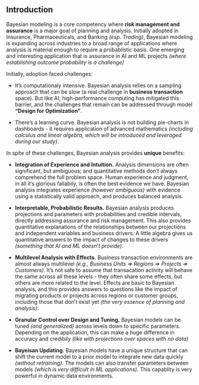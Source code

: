 Introduction
------------

Bayesian modeling is a core competency where **risk management and
assurance** is a major goal of planning and analysis. Initially adopted
in Insurance, Pharmaceuticals, and Banking *(esp. Trading)*, Bayesian
modeling is expanding across industries to a broad range of applications
where analysis is material enough to require a probablistic basis. One
emerging and interesting application that is assurance in AI and ML
projects *(where establishing outcome probability is a challenge)*

Initially, adoption faced challenges:

-   It’s computationaly intensive. Bayesian analysis relies on a
    sampling approach that can be slow (a real challenge in **business
    transaction** space). But like AI, high-performance computing has
    mitigated this barrier, and the challenges that remain can be
    addressed through model **“Design for Optimization”**.

-   There’s a learning curve. Bayesian analysis is not building
    pie-charts in dashboards - it requires application of advanced
    mathematics *(including calculus and linear algebra, which will be
    introduced and leveraged during our study)*.

In spite of these challenges, Bayesian analysis provides **unique**
benefits:

-   **Integration of Experience and Intuition.** Analysis dimensions are
    often significant, but ambiguous; and quantitative methods don’t
    always comprehend the full problem space. Human experience and
    judgment, in all it’s glorious fallabily, is often the best evidence
    we have. Bayesian analysis integrates experience *(however
    ambiguous)* with evidence using a statistically valid approach, and
    produces balanced analysis.

-   **Interpretable, Probabilistic Results.** Bayesian analysis produces
    projections and parameters with probabilities and credible
    intervals, directly addressing assurance and risk management. This
    also provides quantitative explanations of the relationships between
    our projections and independent variables and business drivers. A
    little algebra gives us quantitative answers to the impact of
    changes to these drivers *(something that AI and ML doesn’t
    provide)*.

-   **Multilevel Analysis with Effects.** Business transaction
    environments are almost always multilevel *(e.g., Business Units
    =&gt; Regions =&gt; Projects =&gt; Customers)*. It’s not safe to
    assume that transacation activity will behave the same across all
    these levels - they often share some effects, but others are more
    related to the level. Effects are basic to Bayesian analysis, and
    this provides answers to questions like the impact of migrating
    products or projects across regions or customer groups, including
    those that don’t exist yet *(the very essence of planning and
    analysis)*.

-   **Granular Control over Design and Tuning.** Bayesian models can be
    tuned *(and generalized)* across levels down to specific parameters.
    Depending on the application, this can make a huge difference in
    accuracy and credibily *(like with projections over spaces with no
    data)*

-   **Bayeisan Updating**. Bayesian models have a unique structure that
    can shift the current model to a prior model to integrate new data
    quickly *(without retraining)*. The models can also transfer
    parameters between models *(which is very difficult in ML
    applications)*. This capablity is very powerful in dynamic data
    environments.
